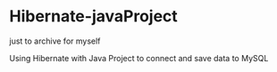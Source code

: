 # Hibernate-javaProject
just to archive for myself

Using Hibernate with Java Project to connect and save data to MySQL
